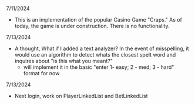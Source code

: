 7/11/2024

- This is an implementation of the popular Casino Game "Craps." As of today, the game is under construction. There is no functionality.

7/13/2024

- A thought, What if I added a text analyzer? In the event of misspelling, it would use an algorithm to detect whats the closest spelt word and inquires about "is this what you meant?"
  - will implement it in the basic "enter 1- easy; 2 - med; 3 - hard" format for now

7/13/2024

- Next login, work on PlayerLinkedList and BetLinkedList
